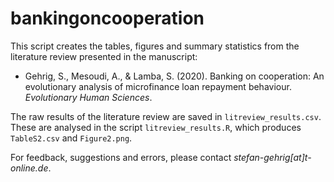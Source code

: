 # bankingoncooperation
This script creates the tables, figures and summary statistics from the literature review presented in the manuscript:

+ Gehrig, S., Mesoudi, A., & Lamba, S. (2020). Banking on cooperation: An evolutionary analysis of microfinance loan repayment behaviour. *Evolutionary Human Sciences*.           
                                                              
The raw results of the literature review are saved in `litreview_results.csv`. These are analysed in the script `litreview_results.R`, which produces `TableS2.csv` and `Figure2.png`.

For feedback, suggestions and errors, please contact *stefan-gehrig[at]t-online.de*.
